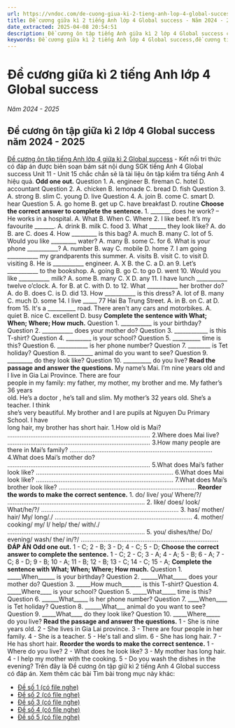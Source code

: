 ```yaml
---
url: https://vndoc.com/de-cuong-giua-ki-2-tieng-anh-lop-4-global-success-335411
title: Đề cương giữa kì 2 tiếng Anh lớp 4 Global success - Năm 2024 - 2025 - VnDoc.com
date_extracted: 2025-04-08 20:54:51
description: Đề cương ôn tập tiếng Anh giữa kì 2 lớp 4 Global success có đáp án được biên soạn bám sát nội dung SGK tiếng Anh 4 giúp các em ôn tập hiệu quả.
keywords: Đề cương giữa kì 2 tiếng Anh lớp 4 Global success,đề cương tiếng Anh lớp 4 giữa học kì 2 Global success,đề cương giữa kì 2 lớp 4 môn Anh Kết nối tri thức,đề cương tiếng Anh lớp 4 giữa kì 2 Global success,đề cương giữa kì 2 lớp 4 môn tiếng anh,đề cương giữa kì 2 lớp 4 môn tiếng anh global success,đề kiểm tra tiếng Anh lớp 4 giữa kì 2 global success,đề kiểm tra tiếng Anh lớp 4 giữa học kì 2 global success,Đề kiểm tra tiếng Anh giữa kì 2 lớp 4 global success
---
```


# Đề cương giữa kì 2 tiếng Anh lớp 4 Global success
 _Năm 2024 - 2025_
## Đề cương ôn tập giữa kì 2 lớp 4 Global success năm 2024 - 2025
[Đề cương ôn tập tiếng Anh lớp 4 giữa kì 2 Global success](<https://vndoc.com/de-thi-giua-ki-2-tieng-anh4>) \- Kết nối tri thức có đáp án được biên soạn bám sát nội dung SGK tiếng Anh 4 Global success Unit 11 - Unit 15 chắc chắn sẽ là tài liệu ôn tập kiểm tra tiếng Anh 4 hiệu quả.
**Odd one out.**
Question 1. A. engineer B. fireman C. hotel D. accountant
Question 2. A. chicken B. lemonade C. bread D. fish
Question 3. A. strong B. slim C. young D. live
Question 4. A. join B. come C. smart D. hear
Question 5. A. go home B. get up C. have breakfast D. routine
**Choose the correct answer to complete the sentence.**
1\. \_\_\_\_\_\_\_ does he work? – He works in a hospital.
A. What
B. When
C. Where
2\. I like beef. It’s my favourite \_\_\_\_\_\_\_.
A. drink
B. milk
C. food
3\. What \_\_\_\_\_\_ they look like?
A. do
B. are
C. does
4\. How \_\_\_\_\_\_\_\_\_ is this bag?
A. much
B. many
C. lot of
5\. Would you like \_\_\_\_\_\_\_\_\_ water?
A. many
B. some
C. for
6\. What is your phone \_\_\_\_\_\_\_\_\_\_\_?
A. number
B. way
C. mobile
D. home
7\. I am going \_\_\_\_\_\_\_\_\_\_\_ my grandparents this summer.
A. visits
B. visit
C. to visit
D. visiting
8\. He is \_\_\_\_\_\_\_\_\_\_\_ engineer.
A. X
B. the
C. a
D. an
9\. Let’s \_\_\_\_\_\_\_\_\_\_\_ to the bookshop.
A. going
B. go
C. to go
D. went
10\. Would you like \_\_\_\_\_\_\_\_\_\_\_ milk?
A. some
B. many
C. X
D. any
11\. I have lunch \_\_\_\_\_\_\_\_\_\_\_ twelve o’clock.
A. for
B. at
C. with
D. to
12\. What \_\_\_\_\_\_\_\_\_\_\_ her brother do?
A. do
B. does
C. is
D. did
13\. How \_\_\_\_\_\_\_\_\_\_\_ is this dress?
A. lot of
B. many
C. much
D. some
14\. I live \_\_\_\_\_ 77 Hai Ba Trung Street.
A. in
B. on
C. at
D. from
15\. It's a \_\_\_\_\_\_\_\_\_\_ road. There aren't any cars and motorbikes.
A. quiet
B. nice
C. excellent
D. busy
**Complete the sentence with What; When; Where; How much.**
Question 1. \_\_\_\_\_\_\_\_\_\_\_ is your birthday?
Question 2. \_\_\_\_\_\_\_\_\_\_\_ does your mother do?
Question 3. \_\_\_\_\_\_\_\_\_\_\_\_ is this T-shirt?
Question 4. \_\_\_\_\_\_\_\_\_ is your school?
Question 5. \_\_\_\_\_\_\_\_\_\_ time is this?
Question 6. \_\_\_\_\_\_\_\_\_\_\_ is her phone number?
Question 7. \_\_\_\_\_\_\_\_ is Tet holiday?
Question 8. \_\_\_\_\_\_\_\_\_ animal do you want to see?
Question 9. \_\_\_\_\_\_\_\_\_ do they look like?
Question 10. \_\_\_\_\_\_\_\_\_\_ do you live?
**Read the passage and answer the questions.**
My name’s Mai. I’m nine years old and I live in Gia Lai Province. There are four   
people in my family: my father, my mother, my brother and me. My father’s 36 years   
old. He’s a doctor , he’s tall and slim. My mother’s 32 years old. She’s a teacher. I think   
she’s very beautiful. My brother and I are pupils at Nguyen Du Primary School. I have   
long hair, my brother has short hair.
1.How old is Mai?
………………………………………………………………………
2.Where does Mai live?
………………………………………………………………………
3.How many people are there in Mai’s family?
………………………………………………………………………
4.What does Mai’s mother do?
………………………………………………………………………
5.What does Mai’s father look like?
……………………………………………………………………
6.What does Mai look like?
……………………………………………………………………
7.What does Mai’s brother look like?
……………………………………………………………………
**Reorder the words to make the correct sentence.**
1\. do/ live/ you/ Where/?/
……………………………………………………………………
2\. like/ does/ look/ What/he/?/
……………………………………………………………………
3\. has/ mother/ hair/ My/ long/./
……………………………………………………………………
4\. mother/ cooking/ my/ I/ help/ the/ with/./
……………………………………………………………………
5\. you/ dishes/the/ Do/ evening/ wash/ the/ in/?/
……………………………………………………………………
**ĐÁP ÁN**
**Odd one out.**
1 - C; 2 - B; 3 - D; 4 - C; 5 - D;
**Choose the correct answer to complete the sentence.**
1 - C; 2 - C; 3 - A; 4 - A; 5 - B;
6 - A; 7 - C; 8 - D; 9 - B; 10 - A;
11 - B; 12 - B; 13 - C; 14 - C; 15 - A;
**Complete the sentence with What; When; Where; How much.**
Question 1. \_\_\_\_\_When\_\_\_\_\_\_ is your birthday?
Question 2. \_\_\_\_\_\_What\_\_\_\_\_ does your mother do?
Question 3. \_\_\_\_\_How much\_\_\_\_\_\_\_ is this T-shirt?
Question 4. \_\_\_\_\_Where\_\_\_\_ is your school?
Question 5. \_\_\_\_\_What\_\_\_\_\_ time is this?
Question 6. \_\_\_\_\_\_What\_\_\_\_\_ is her phone number?
Question 7. \_\_\_\_When\_\_\_\_ is Tet holiday?
Question 8. \_\_\_\_\_\_What\_\_\_ animal do you want to see?
Question 9. \_\_\_\_\_What\_\_\_\_ do they look like?
Question 10. \_\_\_\_\_Where\_\_\_\_\_ do you live?
**Read the passage and answer the questions.**
1 - She is nine years old.
2 - She lives in Gia Lai province.
3 - There are four people in her family.
4 - She is a teacher.
5 - He's tall and slim.
6 - She has long hair.
7 - He has short hair.
**Reorder the words to make the correct sentence.**
1 - Where do you live?
2 - What does he look like?
3 - My mother has long hair.
4 - I help my mother with the cooking.
5 - Do you wash the dishes in the evening?
Trên đây là Đề cương ôn tập giữ kì 2 tiếng Anh 4 Global success có đáp án.
Xem thêm các bài Tìm bài trong mục này khác:
  * [Đề số 1 \(có file nghe\)](</de-thi-giua-ki-2-tieng-anh-4-global-success-de-so-1-313976>)
  * [Đề số 2 \(có file nghe\)](</de-thi-giua-ki-2-tieng-anh-4-global-success-so-2-316080>)
  * [Đề số 3 \(có file nghe\)](</de-thi-giua-ki-2-tieng-anh-4-global-success-de-so-3-335922>)
  * [Đề số 4 \(có file nghe\)](</de-thi-giua-ki-2-tieng-anh-4-global-success-de-so-4-335944>)
  * [Đề số 5 \(có file nghe\)](</de-thi-giua-ki-2-tieng-anh-4-global-success-de-so-5-335947>)

